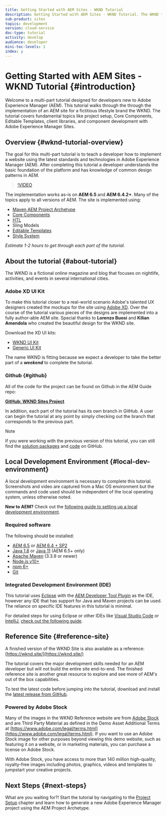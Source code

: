 ```yaml
---
title: Getting Started with AEM Sites - WKND Tutorial
description: Getting Started with AEM Sites - WKND Tutorial. The WKND tutorial is a multi-part tutorial designed for developers new to Adobe Experience Manager. The tutorial walks through the implementation of an AEM site for a fictitious lifestyle brand, the WKND. The tutorial covers fundamental topics like project setup, maven archetypes, Core Components, Editable Templates, client libraries, and component development.
sub-product: sites
topics: development
version: cloud-service
doc-type: tutorial
activity: develop
audience: developer
mini-toc-levels: 1
index: y
---
```


# Getting Started with AEM Sites - WKND Tutorial {#introduction}

Welcome to a multi-part tutorial designed for developers new to Adobe Experience Manager (AEM). This tutorial walks through the through the implementation of an AEM site for a fictitious lifestyle brand the WKND. The tutorial covers fundamental topics like project setup, Core Components, Editable Templates, client libraries, and component development with Adobe Experience Manager Sites.

## Overview {#wknd-tutorial-overview}

The goal for this multi-part tutorial is to teach a developer how to implement a website using the latest standards and technologies in Adobe Experience Manager (AEM). After completing this tutorial a developer understands the basic foundation of the platform and has knowledge of common design patterns in AEM.

>[!VIDEO](https://video.tv.adobe.com/v/30476?quality=12)

The implementation works as-is on **AEM 6.5** and **AEM 6.4.2+**. Many of the topics apply to all versions of AEM. The site is implemented using:

* [Maven AEM Project Archetype](https://docs.adobe.com/content/help/en/experience-manager-core-components/using/developing/archetype/overview.html)
* [Core Components](https://docs.adobe.com/content/help/en/experience-manager-core-components/using/introduction.html)
* [HTL](https://docs.adobe.com/content/help/en/experience-manager-htl/using/getting-started/getting-started.html)
* Sling Models
* [Editable Templates](https://docs.adobe.com/content/help/en/experience-manager-learn/sites/page-authoring/template-editor-feature-video-use.html)
* [Style System](https://docs.adobe.com/content/help/en/experience-manager-learn/sites/page-authoring/style-system-feature-video-use.html)

*Estimate 1-2 hours to get through each part of the tutorial.*

## About the tutorial {#about-tutorial}

The WKND is a fictional online magazine and blog that focuses on nightlife, activities, and events in several international cities.

### Adobe XD UI Kit

To make this tutorial closer to a real-world scenario Adobe's talented UX designers created the mockups for the site using [Adobe XD](https://www.adobe.com/products/xd.html). Over the course of the tutorial various pieces of the designs are implemented into a fully author-able AEM site. Special thanks to **Lorenzo Buosi** and **Kilian Amendola** who created the beautiful design for the WKND site.

Download the XD UI kits:

* [WKND UI Kit](assets/overview/AEM_UI-kit_WKND.xd)
* [Generic UI Kit](assets/overview/AEM_UI-kit_Wireframe.xd)

The name WKND is fitting because we expect a developer to take the better part of a ***weekend*** to complete the tutorial.

### Github {#github}

All of the code for the project can be found on Github in the AEM Guide repo:

**[GitHub: WKND Sites Project](https://github.com/adobe/aem-guides-wknd)**

In addition, each part of the tutorial has its own branch in GitHub. A user can begin the tutorial at any point by simply checking out the branch that corresponds to the previous part.

>[!NOTE]
>
> If you were working with the previous version of this tutorial, you can still find the [solution packages](https://github.com/adobe/aem-guides-wknd/releases/tag/archetype-18.1) and [code](https://github.com/adobe/aem-guides-wknd/tree/archetype-18.1) on GitHub.


## Local Development Environment {#local-dev-environment}

A local development environment is necessary to complete this tutorial. Screenshots and video are captured from a Mac OS environment but the commands and code used should be independent of the local operating system, unless otherwise noted.

**New to AEM?** Check out the [following guide to setting up a local development environment](https://docs.adobe.com/content/help/en/experience-manager-learn/foundation/development/set-up-a-local-aem-development-environment.html).

### Required software

The following should be installed:

* [AEM 6.5](https://helpx.adobe.com/experience-manager/6-5/sites/deploying/using/technical-requirements.html) or [AEM 6.4 + SP2](https://helpx.adobe.com/experience-manager/6-4/release-notes/sp-release-notes.html)
* [Java 1.8](https://www.oracle.com/technetwork/java/javase/downloads/index.html) or [Java 11](https://www.oracle.com/technetwork/java/javase/downloads/jdk11-downloads-5066655.html) (AEM 6.5+ only)
* [Apache Maven](https://maven.apache.org/) (3.3.9 or newer)
* [Node.js v10+](https://nodejs.org/en/)
* [npm 6+](https://www.npmjs.com/)
* [Git](https://git-scm.com/)

### Integrated Development Environment (IDE)

This tutorial uses [Eclipse](https://www.eclipse.org/) with the [AEM Developer Tool Plugin](https://eclipse.adobe.com/aem/dev-tools/) as the IDE, however any IDE that has support for Java and Maven projects can be used. The reliance on specific IDE features in this tutorial is minimal.

For detailed steps for using Eclipse or other IDEs like [Visual Studio Code](https://code.visualstudio.com/) or [IntelliJ](https://www.jetbrains.com/idea/), [check out the following guide](https://docs.adobe.com/content/help/en/experience-manager-learn/foundation/development/set-up-a-local-aem-development-environment.html).

## Reference Site {#reference-site}

A finished version of the WKND Site is also available as a reference: [https://wknd.site/](https://wknd.site/)

The tutorial covers the major development skills needed for an AEM developer but will not build the entire site end-to-end. The finished reference site is another great resource to explore and see more of AEM's out of the box capabilities.

To test the latest code before jumping into the tutorial, download and install the [latest release from GitHub](https://github.com/adobe/aem-guides-wknd/releases/latest).

### Powered by Adobe Stock

Many of the images in the WKND Reference website are from [Adobe Stock](https://stock.adobe.com/) and are Third Party Material as defined in the Demo Asset Additional Terms at [https://www.adobe.com/legal/terms.html](https://www.adobe.com/legal/terms.html). If you want to use an Adobe Stock image for other purposes beyond viewing this demo website, such as featuring it on a website, or in marketing materials, you can purchase a license on Adobe Stock.

With Adobe Stock, you have access to more than 140 million high-quality, royalty-free images including photos, graphics, videos and templates to jumpstart your creative projects.

## Next Steps {#next-steps}

What are you waiting for?! Start the tutorial by navigating to the [Project Setup](project-setup.md) chapter and learn how to generate a new Adobe Experience Manager project using the AEM Project Archetype.